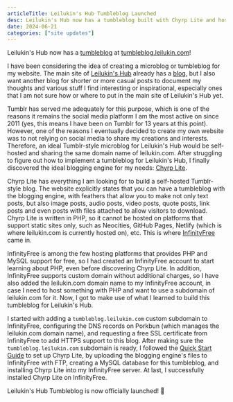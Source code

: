 ```yaml
---
articleTitle: Leilukin's Hub Tumbleblog Launched
desc: Leilukin's Hub now has a tumbleblog built with Chyrp Lite and hosted on InfinityFree.
date: 2024-06-21
categories: ["site updates"]
---
```


Leilukin's Hub now has a [tumbleblog](https://jaypeeonline.net/internet/tumbleblogs/) at [tumbleblog.leilukin.com](https://tumbleblog.leilukin.com/)!

I have been considering the idea of creating a microblog or tumbleblog for my website. The main site of [Leilukin's Hub](https://leilukin.com/) already has a [blog](https://leilukin.com/blog/), but I also want another blog for shorter or more casual posts to document my thoughts and various stuff I find interesting or inspirational, especially ones that I am not sure how or where to put in the main site of Leilukin's Hub yet.

Tumblr has served me adequately for this purpose, which is one of the reasons it remains the social media platform I am the most active on since 2011 (yes, this means I have been on Tumblr for 13 years at this point). However, one of the reasons I eventually decided to create my own website was to not relying on social media to share my creations and interests. Therefore, an ideal Tumblr-style microblog for Leilukin's Hub would be self-hosted and sharing the same domain name of leilukin.com. After struggling to figure out how to implement a tumbleblog for Leilukin's Hub, I finally discovered the ideal blogging engine for my needs: [Chyrp Lite](https://chyrplite.net/).

Chyrp Lite has everything I am looking for to build a self-hosted Tumblr-style blog. The website explicitly states that you can have a tumbleblog with the blogging engine, with feathers that allow you to make not only text posts, but also image posts, audio posts, video posts, quote posts, link posts and even posts with files attached to allow visitors to download. Chyrp Lite is written in PHP, so it cannot be hosted on platforms that support static sites only, such as Neocities, GitHub Pages, Netlify (which is where leilukin.com is currently hosted on), etc. This is where [InfinityFree](https://www.infinityfree.com/) came in.

InfinityFree is among the few hosting platforms that provides PHP and MySQL support for free, so I had created an InfinityFree account to start learning about PHP, even before discovering Chyrp Lite. In addition, InfinityFree supports custom domain without additional charges, so I have also added the leilukin.com domain name to my InfinityFree account, in case I need to host something with PHP and want to use a subdomain of leilukin.com for it. Now, I got to make use of what I learned to build this tumbleblog for Leilukin's Hub.

I started with adding a `tumbleblog.leilukin.com` custom subdomain to InfinityFree, configuring the DNS records on Porkbun (which manages the leilukin.com domain name), and requesting a free SSL certificate from InfinityFree to add HTTPS support to this blog. After making sure the `tumbleblog.leilukin.com` subdomain is ready, I followed the [Quick Start Guide](https://chyrplite.net/wiki/Quick-Start-Guide.html) to set up Chyrp Lite, by uploading the blogging engine's files to InfinityFree with FTP, creating a MySQL database for this tumbleblog, and installing Chyrp Lite into my InfinityFree server. At last, I successfully installed Chyrp Lite on InfinityFree.

Leilukin's Hub Tumbleblog is now officially launched! 🥳